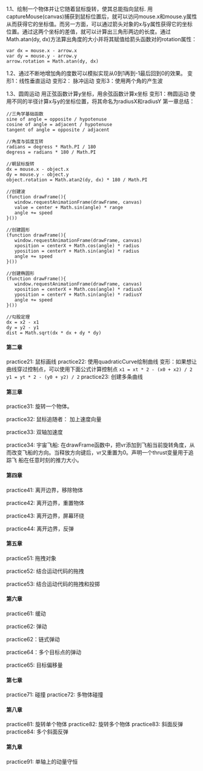 1.1、绘制一个物体并让它随着鼠标旋转，使其总能指向鼠标.
   用captureMouse(canvas)捕获到鼠标位置后，就可以访问mouse.x和mouse.y属性从而获得它的坐标值。而另一方面，可以通过箭头对象的x与y属性获得它的坐标位置。通过这两个坐标的差值，就可以计算出三角形两边的长度。通过Math.atan(dy, dx)方法算出角度的大小并将其赋值给箭头函数对的rotation属性：
   ```
   var dx = mouse.x - arrow.x
   var dy = mouse.y - arrow.y
   arrow.rotation = Math.atan(dy, dx)
   ```
1.2、通过不断地增加角的度数可以模拟实现从0到1再到-1最后回到0的效果。
   变形1：线性垂直运动
   变形2： 脉冲运动
   变形3：使用两个角的产生波

1.3、圆周运动
   用正弦函数计算y坐标，用余弦函数计算x坐标
   变形1：椭圆运动
   使用不同的半径计算x与y的坐标位置，将其命名为radiusX和radiusY
第一章总结：
```
//三角学基础函数
sine of angle = opposite / hypotenuse
cosine of angle = adjacent / hypotenuse
tangent of angle = opposite / adjacent

//角度与弧度互转
radians = degress * Math.PI / 180
degress = radians * 180 / Math.PI

//朝鼠标旋转
dx = mouse.x - object.x
dy = mouse.y - object.y
object.rotation = Math.atan2(dy, dx) * 180 / Math.PI

//创建波
(function drawFrame(){
   window.requestAnimationFrame(drawFrame, canvas)
   value = center + Math.sin(angle) * range
   angle += speed
}())

//创建圆形
(function drawFrame(){
   window.requestAnimationFrame(drawFrame, canvas)
   xposition = centerX + Math.cos(angle) * radius
   yposition = centerY + Math.sin(angle) * radius
   angle += speed
}())

//创建椭圆形
(function drawFrame(){
   window.requestAnimationFrame(drawFrame, canvas)
   xposition = centerX + Math.cos(angle) * radiusX
   yposition = centerY + Math.sin(angle) * radiusY
   angle += speed
}())

//勾股定理
dx = x2 - x1
dy = y2 - y1
dist = Math.sqrt(dx * dx + dy * dy)
```

#### 第二章
practice21: 鼠标画线
practice22: 使用quadraticCurve绘制曲线
      变形：如果想让曲线穿过控制点，可以使用下面公式计算控制点
      ```
      x1 = xt * 2 - (x0 + x2) / 2
      y1 = yt * 2 - (y0 + y2) / 2
      ```
practice23: 创建多条曲线

#### 第三章
practice31: 旋转一个物体。

practice32: 鼠标追随者： 加上速度向量

practice33: 双轴加速度

practice34: 宇宙飞船: 在drawFrame函数中，把vr添加到飞船当前旋转角度，从而改变飞船的方向。当释放方向键后，vr又重置为0。声明一个thrust变量用于追踪飞                      船在任意时刻的推力大小。

#### 第四章
practice41: 离开边界，移除物体

practice42: 离开边界，重置物体

practice43: 离开边界，屏幕环绕

practice44: 离开边界，反弹

#### 第五章
practice51: 拖拽对象

practice52: 结合运动代码的拖拽

practice53: 结合运动代码的拖拽和投掷

#### 第六章
practice61: 缓动

practice62: 弹动

practice62：链式弹动

practice64：多个目标点的弹动

practice65: 目标偏移量

#### 第七章
practice71: 碰撞
practice72: 多物体碰撞

#### 第八章
practice81: 旋转单个物体
practice82: 旋转多个物体
practice83: 斜面反弹
practice84: 多个斜面反弹

#### 第九章
practice91: 单轴上的动量守恒